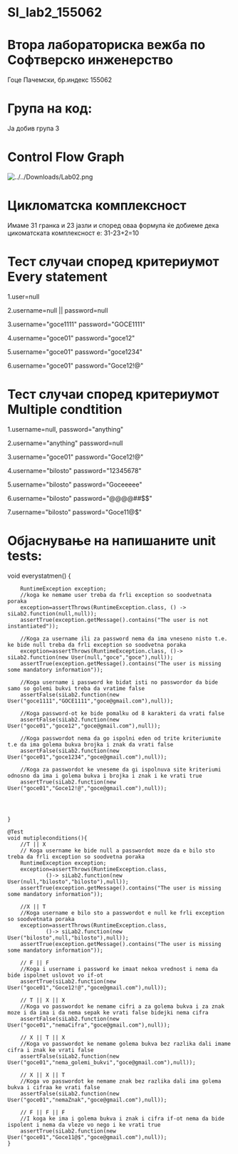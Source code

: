 # SI_lab2_155062


# Втора лабораториска вежба по Софтверско инженерство

Гоце Пачемски, бр.индекс 155062


# Група на код:

Ја добив група 3


# Control Flow Graph

![../../Downloads/Lab02.png](../../Downloads/Lab02.png)


# Цикломатска комплексност
Имаме 31 гранка и 23 јазли и според оваа формула ќе добиеме дека цикоматската комплексност е: 31-23+2=10


# Тест случаи според критериумот Every statement

1.user=null

2.username=null || password=null 

3.username="goce1111" password="GOCE1111"

4.username="goce01" password="goce12"

5.username="goce01" password="goce1234"

6.username="goce01" password="Goce12!@"


# Тест случаи според критериумот Multiple condtition

1.username=null, password="anything"

2.username="anything" password=null

3.username="goce01" password="Goce12!@"

4.username="bilosto" password="12345678"

5.username="bilosto" password="Goceeeee"

6.username="bilosto" password="@@@@##$$" 

7.username="bilosto" password="Goce11@$"


# Објаснување на напишаните unit tests:

void everystatmen() {

        RuntimeException exception;
        //koga ke nemame user treba da frli exception so soodvetnata poraka
        exception=assertThrows(RuntimeException.class, () -> siLab2.function(null,null));
        assertTrue(exception.getMessage().contains("The user is not instantiated"));

        //Koga za username ili za password nema da ima vneseno nisto t.e. ke bide null treba da frli exception so soodvetna poraka
        exception=assertThrows(RuntimeException.class, ()-> siLab2.function(new User(null,"goce","goce"),null));
        assertTrue(exception.getMessage().contains("The user is missing some mandatory information"));

        //Koga username i password ke bidat isti no passwordor da bide samo so golemi bukvi treba da vratime false
        assertFalse(siLab2.function(new User("goce1111","GOCE1111","goce@gmail.com"),null));

        //Koga password-ot ke bide pomalku od 8 karakteri da vrati false
        assertFalse(siLab2.function(new User("goce01","goce12","goce@gmail.com"),null));

        //Koga passwordot nema da go ispolni eden od trite kriteriumite t.e da ima golema bukva brojka i znak da vrati false
        assertFalse(siLab2.function(new User("goce01","goce1234","goce@gmail.com"),null));

        //Koga za passwordot ke vneseme da gi ispolnuva site kriteriumi odnosno da ima i golema bukva i brojka i znak i ke vrati true
        assertTrue(siLab2.function(new User("goce01","Goce12!@","goce@gmail.com"),null));




    }

    @Test
    void mutipleconditions(){
        //T || X
        // Koga username ke bide null a passwordot moze da e bilo sto treba da frli exception so soodvetna poraka
        RuntimeException exception;
        exception=assertThrows(RuntimeException.class,
                ()-> siLab2.function(new User(null,"bilosto","bilosto"),null));
        assertTrue(exception.getMessage().contains("The user is missing some mandatory information"));

        //X || T
        //Koga username e bilo sto a passwordot e null ke frli exception so soodvetnata poraka
        exception=assertThrows(RuntimeException.class,
                ()-> siLab2.function(new User("bilosto",null,"bilosto"),null));
        assertTrue(exception.getMessage().contains("The user is missing some mandatory information"));

        // F || F
        //Koga i username i password ke imaat nekoa vrednost i nema da bide ispolnet uslovot vo if-ot
        assertTrue(siLab2.function(new User("goce01","Goce12!@","goce@gmail.com"),null));

        // T || X || X
        //Koga vo passwordot ke nemame cifri a za golema bukva i za znak moze i da ima i da nema sepak ke vrati false bidejki nema cifra
        assertFalse(siLab2.function(new User("goce01","nemaCifra","goce@gmail.com"),null));

        // X || T || X
        //Koga vo passwordot ke nemame golema bukva bez razlika dali imame cifra i znak ke vrati false
        assertFalse(siLab2.function(new User("goce01","nema_golemi_bukvi","goce@gmail.com"),null));

        // X || X || T
        //Koga vo passwordot ke nemame znak bez razlika dali ima golema bukva i cifraa ke vrati false
        assertFalse(siLab2.function(new User("goce01","nemaZnak","goce@gmail.com"),null));

        // F || F || F
        //I koga ke ima i golema bukva i znak i cifra if-ot nema da bide ispolent i nema da vleze vo nego i ke vrati true
        assertTrue(siLab2.function(new User("goce01","Goce11@$","goce@gmail.com"),null));
    }

